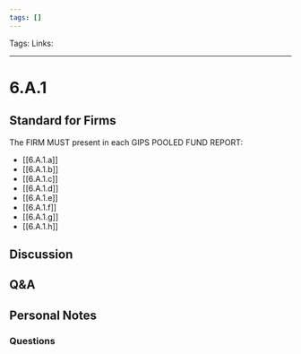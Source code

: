 ```yaml
---
tags: []
---
```

Tags:
Links: 
___
# 6.A.1
## Standard for Firms
The FIRM MUST present in each GIPS POOLED FUND REPORT:
- [[6.A.1.a]]
- [[6.A.1.b]]
- [[6.A.1.c]]
- [[6.A.1.d]]
- [[6.A.1.e]]
- [[6.A.1.f]]
- [[6.A.1.g]]
- [[6.A.1.h]]
## Discussion
## Q&A

## Personal Notes

### Questions